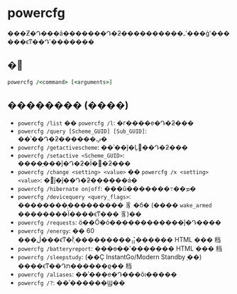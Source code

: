 # powercfg

���Ƶ�Դ���ã�������Դ�ƻ����������ߺʹ���ģʽ������ϵͳ��Դʹ�������

## �﷨

```cmd
powercfg /<command> [<arguments>]
```

## �������� (����)

-   `powercfg /list` �� `powercfg /l`: �г����е�Դ�ƻ���
-   `powercfg /query [Scheme_GUID] [Sub_GUID]`: ��ʾ��Դ�ƻ������ݡ�
-   `powercfg /getactivescheme`: ��ʾ��ǰ�Ļ��Դ�ƻ���
-   `powercfg /setactive <Scheme_GUID>`: ����ָ���ĵ�Դ�ƻ�Ϊ��ƻ���
-   `powercfg /change <setting> <value>` �� `powercfg /x <setting> <value>`: �޸ĵ�ǰ��Դ�ƻ������á�
-   `powercfg /hibernate on|off`: ���û�������߹��ܡ�
-   `powercfg /devicequery <query_flags>`: ��������ָ��������� 豸 �б� (���� `wake_armed` ��������Ϊ����ϵͳ��� 豸)��
-   `powercfg /requests`: ö��Ӧ�ó������������ĵ�Դ����
-   `powercfg /energy`: �� 60 ���ڷ���ϵͳ�ܺĺ͵���������⣬������ HTML ��� 档
-   `powercfg /batteryreport`: ���ɵ��ʹ������� HTML ��� 档
-   `powercfg /sleepstudy`: (��Ҫ InstantGo/Modern Standby ֧��) ����ϵͳ��Դת������ϱ�� 档
-   `powercfg /aliases`: ��ʾ���е�Դ���õı�����
-   `powercfg /?`: ��ʾ������Ϣ��
